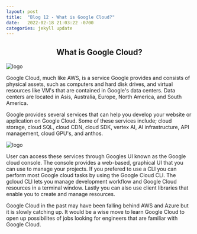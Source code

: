 ```yaml
---
layout: post
title:  "Blog 12 - What is Google Cloud?"
date:   2022-02-18 21:03:22 -0700
categories: jekyll update
---
```


## <center>What is Google Cloud?</center>
![logo](https://i.pcmag.com/imagery/reviews/02yVL9f8Jw1atwoG6sgFZDH-7.fit_scale.size_760x427.v1569482492.jpg)

Google Cloud, much like AWS, is a service Google provides and consists of physical assets, such as computers and hard disk drives, and virtual resources like VM's that are contained in Google's data centers. Data centers are located in Asis, Australia, Europe, North America, and South America. 

Google provides several services that can help you develop your website or application on Google Cloud. Some of these services include; cloud storage, cloud SQL, cloud CDN, cloud SDK, vertex AI, AI infrastructure, API management, cloud GPU's, and anthos. 

![logo](https://cloud.google.com/docs/images/overview/console.png)

User can access these services through Googles UI known as the Google cloud console. The console provides a web-based, graphical UI that you can use to manage your projects. If you prefered to use a CLI you can perform most Google cloud tasks by using the Google Cloud CLI. The gcloud CLI lets you manage development workflow and Google Cloud resources in a terminal window. Lastly you can also use client libraries that enable you to create and manage resources. 

Google Cloud in the past may have been falling behind AWS and Azure but it is slowly catching up. It would be a wise move to learn Google Cloud to open up possibilites of jobs looking for engineers that are familiar with Google Cloud. 